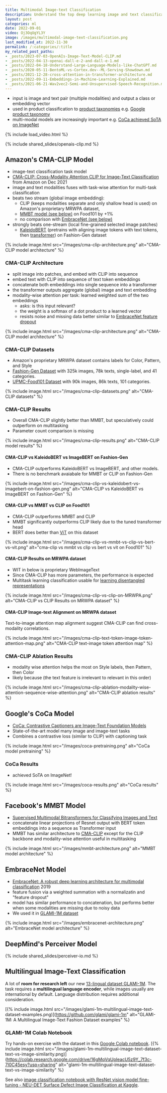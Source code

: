 ```yaml
---
title: Multimodal Image-text Classification
description: Understand the top deep learning image and text classification models CMA-CLIP, CLIP, CoCa, and MMBT used in e-commerce.
layout: post
categories: ml
date: 2022-09-01
video: Oj3OqUgYL3Y
image: /images/multimodal-image-text-classification.png
last_modified_at: 2022-11-30
permalink: /:categories/:title
my_related_post_paths:
- _posts/2023-07-03-OpenAIs-Image-Text-Model-CLIP.md
- _posts/2022-04-13-openai-dall-e-2-and-dall-e-1.md
- _posts/2022-04-18-Understand-Large-Language-Models-like-ChatGPT.md
- _posts/2020-05-11-BentoML-vs-Cortex.dev--ML-Serving-Showdown.md
- _posts/2021-12-28-cross-attention-in-transformer-architecture.md
- _posts/2022-09-11-Embeddings-in-Machine-Learning-Explained.md
- _posts/2021-06-21-Wav2vec2-Semi-and-Unsupervised-Speech-Recognition.md
---
```




- input is image and text pair (multiple modalities) and output a class or embedding vector
- used in product classification to [product taxonomies](/ml/Automatically-Expanding-Taxonomy) e.g. [Google product taxonomy](https://vaclavkosar.com/software/google-product-taxonomy-viewer)
- multi-modal models are increasingly important e.g. [CoCa achieved SoTA on ImageNet](#coca-results)

{% include load_video.html %}


{% include shared_slides/openais-clip.md %}

## Amazon's CMA-CLIP Model
- image-text classification task model
- [CMA-CLIP: Cross-Modality Attention CLIP for Image-Text Classification](https://arxiv.org/pdf/2112.03562v2.pdf) from Amazon on Dec 2021
- image and text modalities fuses with task-wise attention for multi-task classification
- beats two stream (global image embedding):
  - CLIP (keeps modalities separate and only shallow head is used) on Amazon's proprietary MRWPA dataset,
  - [MMBT model (see below)](#facebooks-mmbt-model) on Food101 by +1%
  - no comparison with [EmbraceNet (see below)](#embracenet-model)
- strongly beats one-stream (local fine-grained selected image patches)
  - [KaleidoBERT](https://arxiv.org/abs/2103.16110) (pretrains with aligning image tokens with text tokens, then [transformer](/ml/transformers-self-attention-mechanism-simplified)) on Fashion-Gen dataset

{% include image.html src="/images/cma-clip-architecture.png" alt="CMA-CLIP model architecture" %}


### CMA-CLIP Architecture
- split image into patches, and embed with CLIP into sequence
- embed text with CLIP into sequence of text token embeddings
- concatenate both embeddings into single sequence into a transformer
- the transformer outputs aggregate (global) image and text embedding
- modality-wise attention per task: learned weighted sum of the two embeddings
  - asks: is this input relevant?
  - the weight is a softmax of a dot product to a learned vector
  - resists noise and missing data better similar to [EmbraceNet feature dropout](#embracenet-model)

{% include image.html src="/images/cma-clip-architecture.png" alt="CMA-CLIP model architecture" %}


### CMA-CLIP Datasets
- Amazon's proprietary MRWPA dataset contains labels for Color, Pattern, and Style
- [Fashion-Gen Dataset](https://arxiv.org/pdf/1806.08317v2.pdf) with 325k images, 78k texts, single-label, and 41 categories.
- [UPMC-Food101 Dataset](https://hal.archives-ouvertes.fr/hal-01196959/file/CEA_ICME2015.pdf) with 90k images, 86k texts, 101 categories.

{% include image.html src="/images/cma-clip-datasets.png" alt="CMA-CLIP datasets" %}



### CMA-CLIP Results
- Overall CMA-CLIP slightly better than MMBT, but speculatively could outperform on multitasking
- Parameter count comparison is missing
 
{% include image.html src="/images/cma-clip-results.png" alt="CMA-CLIP model results" %}


#### CMA-CLIP vs KaleidoBERT vs ImageBERT on Fashion-Gen 
- CMA-CLIP outperforms KaleidoBERT vs ImageBERT, and other models.
- There is no benchmark avaiabale for MMBT or CLIP on Fashion-Gen 

{% include image.html src="/images/cma-clip-vs-kaleidobert-vs-imagebert-on-fashion-gen.png" alt="CMA-CLIP vs KaleidoBERT vs ImageBERT on Fashion-Gen" %}


#### CMA-CLIP vs MMBT vs CLIP on Food101
- CMA-CLIP outperforms MMBT and CLIP
- MMBT significantly outperforms CLIP likely due to the tuned transformer head
- BERT does better than [ViT](https://arxiv.org/pdf/2010.11929.pdf) on this dataset

{% include image.html src="/images/cma-clip-vs-mmbt-vs-clip-vs-bert-vs-vit.png" alt="cma-clip vs mmbt vs clip vs bert vs vit on Food101" %}


#### CMA-CLIP Results on MRWPA dataset
- WIT in below is proprietary WebImageText
- Since CMA-CLIP has more parameters, the performance is expected
- Multitask learning classification usable for [learning disentangled representations](/ml/manipulate-item-attributes-via-disentangled-representation)

{% include image.html src="/images/cma-clip-vs-clip-on-MRWPA.png" alt="CMA-CLIP vs CLIP Results on MRWPA dataset" %}


#### CMA-CLIP Image-text Alignment on MRWPA dataset
Text-to-image attention map alignment suggest CMA-CLIP can find cross-modality correlations.

{% include image.html src="/images/cma-clip-text-token-image-token-attention-map.png" alt="CMA-CLIP text-image token attention map" %}



### CMA-CLIP Ablation Results
- modality wise attention helps the most on Style labels, then Pattern, then Color
- likely because (the text feature is irrelevant to relevant in this order)

{% include image.html src="/images/cma-clip-ablation-modality-wise-attention-sequence-wise-attention.png" alt="CMA-CLIP ablation results" %}


## Google's CoCa Model
- [CoCa: Contrastive Captioners are Image-Text Foundation Models](https://arxiv.org/abs/2205.01917)
- State-of-the-art model many image and image-text tasks
- Combines a contrastive loss (similar to CLIP) with captioning task

{% include image.html src="/images/coca-pretraining.png" alt="CoCa model pretraining" %}


### CoCa Results
- achieved SoTA on ImageNet!

{% include image.html src="/images/coca-results.png" alt="CoCa results" %}


## Facebook's MMBT Model
- [Supervised Multimodal Bitransformers for Classifying Images and Text](https://arxiv.org/pdf/1909.02950.pdf)
- concatenate linear projections of Resnet output with BERT token embeddings into a sequence as Transformer input
- MMBT has similar architecture to [CMA-CLIP](#cma-clip-architecture) except for the CLIP backbone and modality-wise attention useful in multitasking

{% include image.html src="/images/mmbt-architecture.png" alt="MMBT model architecture" %}


## EmbraceNet Model
- [EmbraceNet: A robust deep learning architecture for multimodal classification](https://arxiv.org/pdf/1904.09078.pdf) 2019
- feature fusion via a weighted summation with a normalizatin and "feature dropout"
- model has similar performance to concatenation, but performs better when some modalities are missing due to noisy data
- We used it in [GLAMI-1M dataset](https://github.com/glami/glami-1m)

{% include image.html src="/images/embracenet-architecture.png" alt="EmbraceNet model architecture" %}


## DeepMind's Perceiver Model

{% include shared_slides/perceiver-io.md %}


## Multilingual Image-Text Classification
A lot of **room for research left** our new [13-lingual dataset GLAMI-1M](https://github.com/glami/glami-1m).
The task requires a **multilingual language encoder**, while images usually are international by default.
Language distribution requires additional consideration.

[{% include image.html src="/images/glami-1m-multilingual-image-text-dataset-examples.png)](https://github.com/glami/glami-1m" alt="GLAMI-1M: A Multilingual Image-Text Fashion Dataset examples" %}


### GLAMI-1M Colab Notebook
Try hands-on exercise with the dataset in this [Google Colab notebook](https://colab.research.google.com/drive/16gMqVqUpleacU5z9Y_7f3c-7I0C45esy?usp=sharing).
[{% include image.html src="/images/glami-1m-multilingual-image-text-dataset-text-vs-image-similarity.png)](https://colab.research.google.com/drive/16gMqVqUpleacU5z9Y_7f3c-7I0C45esy?usp=sharing" alt="glami-1m-multilingual-image-text-dataset-text-vs-image-similarity" %}

See also [image classification notebook with ResNet vision model fine-tuning - NEU-DET Surface Defect Image Classification
 at Kaggle](https://www.kaggle.com/code/vackosar/neu-det-surface-defect-image-classification).